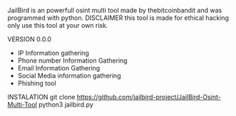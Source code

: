 JailBird is an powerfull osint multi tool made by thebitcoinbandit and was programmed with python. DISCLAIMER this tool is made for ethical hacking only use this tool at your own risk.

  VERSION 0.0.0
- IP Information gathering
- Phone number Information Gathering
- Email Information Gathering
- Social Media information gathering
- Phishing tool

INSTALATION
git clone https://github.com/jailbird-project/JailBird-Osint-Multi-Tool
python3 jailbird.py
